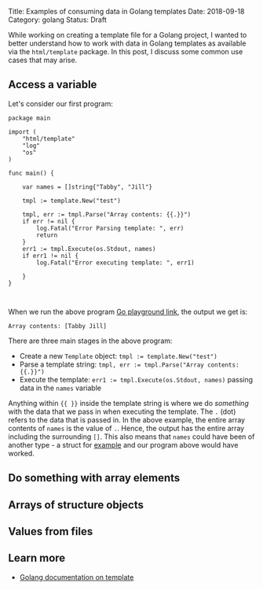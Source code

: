 Title: Examples of consuming data in Golang templates
Date: 2018-09-18
Category: golang
Status: Draft

While working on creating a template file for a Golang project, I wanted to better understand how to work
with data in Golang templates as available via the `html/template` package. In this post, I discuss
some common use cases that may arise.

## Access a variable

Let's consider our first program:

```
package main

import (
	"html/template"
	"log"
	"os"
)

func main() {

	var names = []string{"Tabby", "Jill"}

	tmpl := template.New("test")

	tmpl, err := tmpl.Parse("Array contents: {{.}}")
	if err != nil {
		log.Fatal("Error Parsing template: ", err)
		return
	}
	err1 := tmpl.Execute(os.Stdout, names)
	if err1 != nil {
		log.Fatal("Error executing template: ", err1)

	}
}



```

When we run the above program [Go playground link](https://play.golang.org/p/St0g-6_G8_1), the output we get is:

```
Array contents: [Tabby Jill]
```

There are three main stages in the above program:

- Create a new `Template` object: `tmpl := template.New("test")`
- Parse a template string: `tmpl, err := tmpl.Parse("Array contents: {{.}}")`
- Execute the template: `err1 := tmpl.Execute(os.Stdout, names)` passing data in the `names` variable

Anything within `{{ }}` inside the template string is where we do _something_ with the data that we pass in 
when executing the template. The `.` (dot) refers to the data that is passed in. In the above example, the 
entire array contents of `names` is the value of `.`. Hence, the output has the entire array including the surrounding
`[]`. This also means that `names` could have been of another type - a struct for [example](https://play.golang.org/p/vAmNzNFg8LR)
and our program above would have worked.

## Do something with array elements

## Arrays of structure objects

## Values from files


## Learn more

- [Golang documentation on template](https://golang.org/pkg/text/template/)
